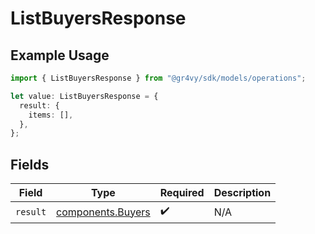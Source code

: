 # ListBuyersResponse

## Example Usage

```typescript
import { ListBuyersResponse } from "@gr4vy/sdk/models/operations";

let value: ListBuyersResponse = {
  result: {
    items: [],
  },
};
```

## Fields

| Field                                                  | Type                                                   | Required                                               | Description                                            |
| ------------------------------------------------------ | ------------------------------------------------------ | ------------------------------------------------------ | ------------------------------------------------------ |
| `result`                                               | [components.Buyers](../../models/components/buyers.md) | :heavy_check_mark:                                     | N/A                                                    |